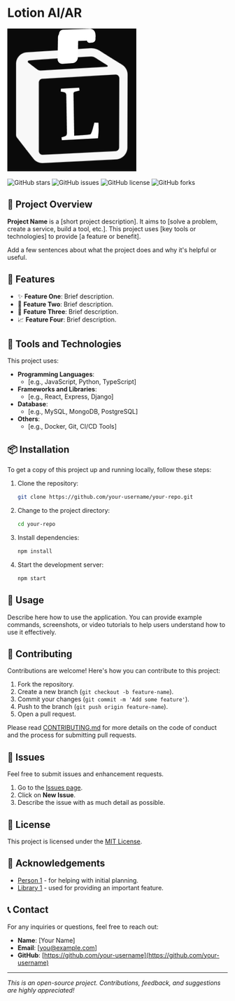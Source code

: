# Lotion AI/AR

![Project Banner](/mobile/assets/logo.png)

![GitHub stars](https://img.shields.io/github/stars/your-username/your-repo)
![GitHub issues](https://img.shields.io/github/issues/your-username/your-repo)
![GitHub license](https://img.shields.io/github/license/your-username/your-repo)
![GitHub forks](https://img.shields.io/github/forks/your-username/your-repo)

## 🚀 Project Overview

**Project Name** is a [short project description]. It aims to [solve a problem, create a service, build a tool, etc.]. This project uses [key tools or technologies] to provide [a feature or benefit]. 

Add a few sentences about what the project does and why it's helpful or useful.

## 🌟 Features

- ✨ **Feature One**: Brief description.
- 🚀 **Feature Two**: Brief description.
- 🔧 **Feature Three**: Brief description.
- 📈 **Feature Four**: Brief description.

## 🔧 Tools and Technologies

This project uses:

- **Programming Languages**: 
  - [e.g., JavaScript, Python, TypeScript]
- **Frameworks and Libraries**: 
  - [e.g., React, Express, Django]
- **Database**: 
  - [e.g., MySQL, MongoDB, PostgreSQL]
- **Others**: 
  - [e.g., Docker, Git, CI/CD Tools]

## 📦 Installation

To get a copy of this project up and running locally, follow these steps:

1. Clone the repository:
    ```bash
    git clone https://github.com/your-username/your-repo.git
    ```
2. Change to the project directory:
    ```bash
    cd your-repo
    ```
3. Install dependencies:
    ```bash
    npm install
    ```
4. Start the development server:
    ```bash
    npm start
    ```

## 📝 Usage

Describe here how to use the application. You can provide example commands, screenshots, or video tutorials to help users understand how to use it effectively.

## 🤝 Contributing

Contributions are welcome! Here's how you can contribute to this project:

1. Fork the repository.
2. Create a new branch (`git checkout -b feature-name`).
3. Commit your changes (`git commit -m 'Add some feature'`).
4. Push to the branch (`git push origin feature-name`).
5. Open a pull request.

Please read [CONTRIBUTING.md](CONTRIBUTING.md) for more details on the code of conduct and the process for submitting pull requests.

## 🐛 Issues

Feel free to submit issues and enhancement requests.

1. Go to the [Issues page](https://github.com/your-username/your-repo/issues).
2. Click on **New Issue**.
3. Describe the issue with as much detail as possible.

## 📄 License

This project is licensed under the [MIT License](LICENSE).

## 🙏 Acknowledgements

- [Person 1](https://github.com/person1) - for helping with initial planning.
- [Library 1](https://link-to-library) - used for providing an important feature.

## 📞 Contact

For any inquiries or questions, feel free to reach out:

- **Name**: [Your Name]
- **Email**: [you@example.com]
- **GitHub**: [https://github.com/your-username](https://github.com/your-username)

---

_This is an open-source project. Contributions, feedback, and suggestions are highly appreciated!_

